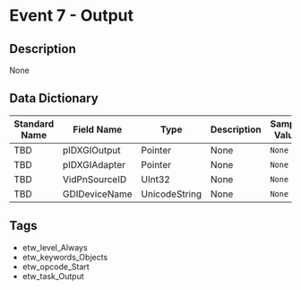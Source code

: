 # Event 7 - Output

## Description
None

## Data Dictionary
|Standard Name|Field Name|Type|Description|Sample Value|
|---|---|---|---|---|
|TBD|pIDXGIOutput|Pointer|None|`None`|
|TBD|pIDXGIAdapter|Pointer|None|`None`|
|TBD|VidPnSourceID|UInt32|None|`None`|
|TBD|GDIDeviceName|UnicodeString|None|`None`|

## Tags
* etw_level_Always
* etw_keywords_Objects
* etw_opcode_Start
* etw_task_Output
